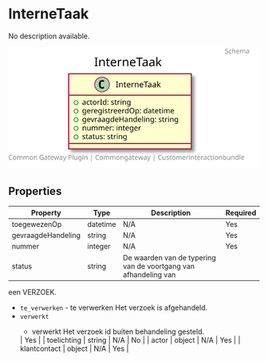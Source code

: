 # InterneTaak

No description available.

![Class Diagram](https://github.com/CommonGateway/CustomerInteractionBundle/blob/klanten-email-telefoon-query/docs/schema/klant.interneTaak.svg)

## Properties

| Property | Type | Description | Required |
|----------|------|-------------|----------|
| toegewezenOp | datetime | N/A | Yes |
| gevraagdeHandeling | string | N/A | Yes |
| nummer | integer | N/A | Yes |
| status | string | De waarden van de typering van de voortgang van afhandeling van

 een VERZOEK.<body><ul><li>`te_verwerken` - te verwerken Het verzoek is afgehandeld.</li><li>`verwerkt`

 - verwerkt Het verzoek id buiten behandeling gesteld.</li></ul></body> | Yes |
| toelichting | string | N/A | No |
| actor | object | N/A | Yes |
| klantcontact | object | N/A | Yes |
